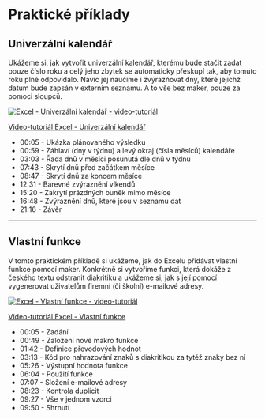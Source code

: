 # Praktické příklady

## Univerzální kalendář

Ukážeme si, jak vytvořit univerzální kalendář, kterému bude stačit zadat pouze číslo roku a celý jeho zbytek se automaticky přeskupí tak, aby tomuto roku plně odpovídalo. Navíc jej naučíme i zvýrazňovat dny, které jejichž datum bude zapsán v externím seznamu. A to vše bez maker, pouze za pomoci sloupců.

[![Excel - Univerzální kalendář - video-tutoriál](https://img.youtube.com/vi/Q1IsjSuoM7U/0.jpg)](https://youtu.be/Q1IsjSuoM7U)

[Video-tutoriál Excel - Univerzální kalendář](https://youtu.be/Q1IsjSuoM7U)

* 00:05 - Ukázka plánovaného výsledku
* 00:59 - Záhlaví (dny v týdnu) a levý okraj (čísla měsíců) kalendáře
* 03:03 - Řada dnů v měsíci posunutá dle dnů v týdnu
* 07:43 - Skrytí dnů před začátkem měsíce
* 08:47 - Skrytí dnů za koncem měsíce
* 12:31 - Barevné zvýraznění víkendů
* 15:20 - Zakrytí prázdných buněk mimo měsíce
* 16:48 - Zvýraznění dnů, které jsou v seznamu dat
* 21:16 - Závěr

---

## Vlastní funkce

V tomto praktickém příkladě si ukážeme, jak do Excelu přidávat vlastní funkce pomocí maker. Konkrétně si vytvoříme funkci, která dokáže z českého textu odstranit diakritiku a ukážeme si, jak s její pomocí vygenerovat uživatelům firemní (či školní) e-mailové adresy.

[![Excel - Vlastní funkce - video-tutoriál](https://img.youtube.com/vi/jN5Mk7Vz6gs/0.jpg)](https://youtu.be/jN5Mk7Vz6gs)

[Video-tutoriál Excel - Vlastní funkce](https://youtu.be/jN5Mk7Vz6gs)

* 00:05 - Zadání
* 00:49 - Založení nové makro funkce
* 01:42 - Definice převodových hodnot
* 03:13 - Kód pro nahrazování znaků s diakritikou za tytéž znaky bez ní
* 05:26 - Výstupní hodnota funkce
* 06:04 - Použití funkce
* 07:07 - Složení e-mailové adresy
* 08:23 - Kontrola duplicit
* 09:27 - Vše v jednom vzorci
* 09:50 - Shrnutí
